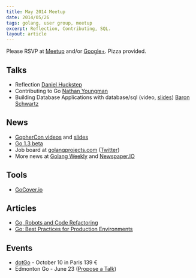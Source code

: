 ```yaml
---
title: May 2014 Meetup
date: 2014/05/26
tags: golang, user group, meetup
excerpt: Reflection, Contributing, SQL.
layout: article
---
```


Please RSVP at [Meetup](http://www.meetup.com/startupedmonton/events/180080592/) and/or [Google+](https://plus.google.com/u/0/events/cdbl6budpmph82vuer0l2dt9cok?authkey=CKXX-qvVq-nkUQ). Pizza provided.

## Talks

* Reflection [Daniel Huckstep](https://twitter.com/darkhelmetlive)
* Contributing to Go [Nathan Youngman](https://twitter.com/nathany)
* Building Database Applications with database/sql (video, [slides](https://cdn.rawgit.com/gophercon/2014-talks/master/baron-schwartz/database-sql.pdf)) [Baron Schwartz](https://twitter.com/xaprb)

## News

* [GopherCon videos](http://confreaks.com/events/gophercon2014) and [slides](https://github.com/gophercon/2014-talks)
* [Go 1.3 beta](http://tip.golang.org/doc/go1.3)
* Job board at [golangprojects.com](http://www.golangprojects.com/) ([Twitter](https://twitter.com/golangprojects))
* More news at [Golang Weekly](http://www.golangweekly.com/) and [Newspaper.IO](http://www.newspaper.io/golang)

## Tools

* [GoCover.io](http://gocover.io/)

## Articles

* [Go, Robots and Code Refactoring](http://matt.aimonetti.net/posts/2014/04/28/refactoring-go-code/)
* [Go: Best Practices for Production Environments](http://peter.bourgon.org/go-in-production/)


## Events

* [dotGo](http://www.dotgo.eu/) - October 10 in Paris 139 &euro;
* Edmonton Go - June 23 ([Propose a Talk](https://github.com/edmontongo/presentations/issues/7))
